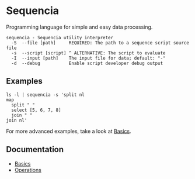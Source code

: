 # Sequencia
Programming language for simple and easy data processing.

```
sequencia - Sequencia utility interpreter
  -S  --file [path]     REQUIRED: The path to a sequence script source file
  -s  --script [script] ^ ALTERNATIVE: The script to evaluate
  -I  --input [path]    The input file for data; default: "-"
  -d  --debug           Enable script developer debug output
```

## Examples
```
ls -l | sequencia -s 'split nl
map
  split " "
  select [5, 6, 7, 8]
  join " "
join nl'
```

For more advanced examples, take a look at [Basics](doc/how2basics.md).

## Documentation
- [Basics](doc/how2basics.md)
- [Operations](doc/operations.md)

